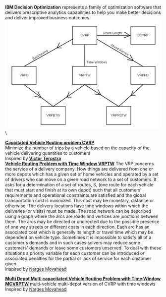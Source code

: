 **IBM Decision Optimization** represents a family of optimization software that delivers prescriptive analytics capabilities to help you make better decisions and deliver improved business outcomes.\
![VRP versions](https://github.com/mayashenoi/DO/blob/main/Map_of_vrp_subproblems.jpg) \

[**Capcitated Vehicle Routing problem CVRP**](https://github.com/mayashenoi/DO/blob/main/cvrp-cplex(2).ipynb)\
Minimize the number of trips by a vehicle based on the capacity of the vehicle delivering quantities to customers
\
Inspired by [**Victor Terpstra**](https://github.ibm.com/vterpstra) 
\
[**Vehicle Routing Problem with Time Window VRPTW**](https://github.com/mayashenoi/DO/blob/main/vrptw.ipynb)
The VRP concerns the service of a delivery company. How things are delivered from one or more depots which has a given set of home vehicles and operated by a set of drivers who can move on a given road network to a set of customers. It asks for a determination of a set of routes, S, (one route for each vehicle that must start and finish at its own depot) such that all customers' requirements and operational constraints are satisfied and the global transportation cost is minimized. This cost may be monetary, distance or otherwise. The delivery locations have time windows within which the deliveries (or visits) must be made.
The road network can be described using a graph where the arcs are roads and vertices are junctions between them. The arcs may be directed or undirected due to the possible presence of one way streets or different costs in each direction. Each arc has an associated cost which is generally its length or travel time which may be dependent on vehicle type.
Sometimes it is impossible to satisfy all of a customer's demands and in such cases solvers may reduce some customers' demands or leave some customers unserved. To deal with these situations a priority variable for each customer can be introduced or associated penalties for the partial or lack of service for each customer given.\
Inspired by [Narges Movahead](https://github.com/NM001007/CPLEX_VRPTW)

[**Multi Depot Multi capacitated Vehicle Routing Problem with Time Window MCVRPTW**](https://github.com/mayashenoi/DO/blob/main/mdcvrptw.ipynb)
multi-vehicle multi-depot version of CVRP with time windows\
Inspired by [Narges Movahead](https://github.com/NM001007/CPLEX_MVRPTW)
